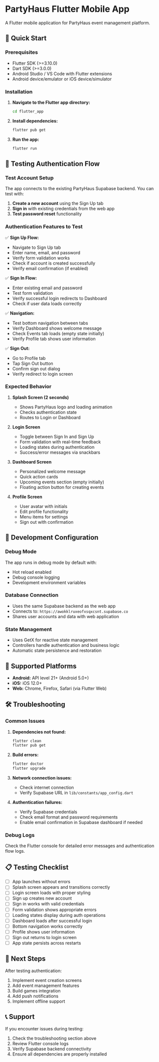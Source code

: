 # PartyHaus Flutter Mobile App

A Flutter mobile application for PartyHaus event management platform.

## 🚀 Quick Start

### Prerequisites
- Flutter SDK (>=3.10.0)
- Dart SDK (>=3.0.0)
- Android Studio / VS Code with Flutter extensions
- Android device/emulator or iOS device/simulator

### Installation

1. **Navigate to the Flutter app directory:**
   ```bash
   cd flutter_app
   ```

2. **Install dependencies:**
   ```bash
   flutter pub get
   ```

3. **Run the app:**
   ```bash
   flutter run
   ```

## 🧪 Testing Authentication Flow

### Test Account Setup
The app connects to the existing PartyHaus Supabase backend. You can test with:

1. **Create a new account** using the Sign Up tab
2. **Sign in** with existing credentials from the web app
3. **Test password reset** functionality

### Authentication Features to Test

✅ **Sign Up Flow:**
- Navigate to Sign Up tab
- Enter name, email, and password
- Verify form validation works
- Check if account is created successfully
- Verify email confirmation (if enabled)

✅ **Sign In Flow:**
- Enter existing email and password
- Test form validation
- Verify successful login redirects to Dashboard
- Check if user data loads correctly

✅ **Navigation:**
- Test bottom navigation between tabs
- Verify Dashboard shows welcome message
- Check Events tab loads (empty state initially)
- Verify Profile tab shows user information

✅ **Sign Out:**
- Go to Profile tab
- Tap Sign Out button
- Confirm sign out dialog
- Verify redirect to login screen

### Expected Behavior

1. **Splash Screen (2 seconds)**
   - Shows PartyHaus logo and loading animation
   - Checks authentication state
   - Routes to Login or Dashboard

2. **Login Screen**
   - Toggle between Sign In and Sign Up
   - Form validation with real-time feedback
   - Loading states during authentication
   - Success/error messages via snackbars

3. **Dashboard Screen**
   - Personalized welcome message
   - Quick action cards
   - Upcoming events section (empty initially)
   - Floating action button for creating events

4. **Profile Screen**
   - User avatar with initials
   - Edit profile functionality
   - Menu items for settings
   - Sign out with confirmation

## 🔧 Development Configuration

### Debug Mode
The app runs in debug mode by default with:
- Hot reload enabled
- Debug console logging
- Development environment variables

### Database Connection
- Uses the same Supabase backend as the web app
- Connects to: `https://awokklruxeofxsqxcsnt.supabase.co`
- Shares user accounts and data with web application

### State Management
- Uses GetX for reactive state management
- Controllers handle authentication and business logic
- Automatic state persistence and restoration

## 📱 Supported Platforms

- **Android:** API level 21+ (Android 5.0+)
- **iOS:** iOS 12.0+
- **Web:** Chrome, Firefox, Safari (via Flutter Web)

## 🛠 Troubleshooting

### Common Issues

1. **Dependencies not found:**
   ```bash
   flutter clean
   flutter pub get
   ```

2. **Build errors:**
   ```bash
   flutter doctor
   flutter upgrade
   ```

3. **Network connection issues:**
   - Check internet connection
   - Verify Supabase URL in `lib/constants/app_config.dart`

4. **Authentication failures:**
   - Verify Supabase credentials
   - Check email format and password requirements
   - Enable email confirmation in Supabase dashboard if needed

### Debug Logs
Check the Flutter console for detailed error messages and authentication flow logs.

## 📋 Testing Checklist

- [ ] App launches without errors
- [ ] Splash screen appears and transitions correctly
- [ ] Login screen loads with proper styling
- [ ] Sign up creates new account
- [ ] Sign in works with valid credentials
- [ ] Form validation shows appropriate errors
- [ ] Loading states display during auth operations
- [ ] Dashboard loads after successful login
- [ ] Bottom navigation works correctly
- [ ] Profile shows user information
- [ ] Sign out returns to login screen
- [ ] App state persists across restarts

## 🔄 Next Steps

After testing authentication:
1. Implement event creation screens
2. Add event management features
3. Build games integration
4. Add push notifications
5. Implement offline support

## 📞 Support

If you encounter issues during testing:
1. Check the troubleshooting section above
2. Review Flutter console logs
3. Verify Supabase backend connectivity
4. Ensure all dependencies are properly installed